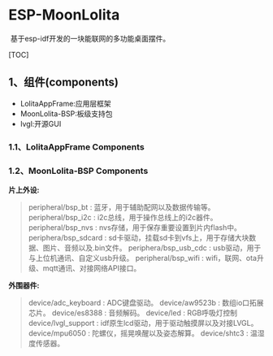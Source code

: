 # ESP-MoonLolita

​	基于esp-idf开发的一块能联网的多功能桌面摆件。

[TOC]



## 1、组件(components)

- LolitaAppFrame:应用层框架
- MoonLolita-BSP:板级支持包
- lvgl:开源GUI

### 1.1、LolitaAppFrame Components

### 1.2、MoonLolita-BSP Components

**片上外设:**

> peripheral/bsp_bt : 蓝牙，用于辅助配网以及数据传输等。
> peripheral/bsp_i2c : i2c总线，用于操作总线上的i2c器件。
> peripheral/bsp_nvs : nvs存储，用于保存重要设置到片内flash中。
> periphera/bsp_sdcard : sd卡驱动，挂载sd卡到vfs上，用于存储大块数据、图片、音频以及.bin文件。
> periphera/bsp_usb_cdc : usb驱动，用于与上位机通讯、自定义usb升级。
> peripheral/bsp_wifi : wifi，联网、ota升级、mqtt通讯、对接网络API接口。

**外围器件:**

> device/adc_keyboard : ADC键盘驱动。
> device/aw9523b : 数组io口拓展芯片。
> device/es8388 : 音频解码。
> device/led : RGB呼吸灯控制
> device/lvgl_support : idf原生lcd驱动，用于驱动触摸屏以及对接LVGL。
> device/mpu6050 : 陀螺仪，摇晃唤醒以及姿态解算。
> device/shtc3 : 温湿度传感器。

